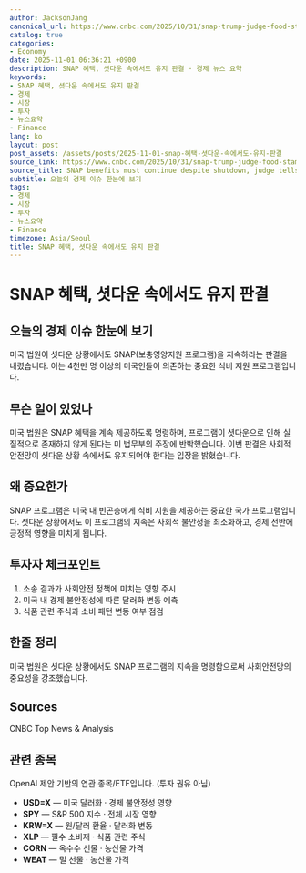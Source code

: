 ```yaml
---
author: JacksonJang
canonical_url: https://www.cnbc.com/2025/10/31/snap-trump-judge-food-stamps-shutdown.html
catalog: true
categories:
- Economy
date: 2025-11-01 06:36:21 +0900
description: SNAP 혜택, 셧다운 속에서도 유지 판결 · 경제 뉴스 요약
keywords:
- SNAP 혜택, 셧다운 속에서도 유지 판결
- 경제
- 시장
- 투자
- 뉴스요약
- Finance
lang: ko
layout: post
post_assets: /assets/posts/2025-11-01-snap-혜택-셧다운-속에서도-유지-판결
source_link: https://www.cnbc.com/2025/10/31/snap-trump-judge-food-stamps-shutdown.html
source_title: SNAP benefits must continue despite shutdown, judge tells Trump administration
subtitle: 오늘의 경제 이슈 한눈에 보기
tags:
- 경제
- 시장
- 투자
- 뉴스요약
- Finance
timezone: Asia/Seoul
title: SNAP 혜택, 셧다운 속에서도 유지 판결
---
```


# SNAP 혜택, 셧다운 속에서도 유지 판결

## 오늘의 경제 이슈 한눈에 보기
미국 법원이 셧다운 상황에서도 SNAP(보충영양지원 프로그램)을 지속하라는 판결을 내렸습니다. 이는 4천만 명 이상의 미국인들이 의존하는 중요한 식비 지원 프로그램입니다.

## 무슨 일이 있었나
미국 법원은 SNAP 혜택을 계속 제공하도록 명령하며, 프로그램이 셧다운으로 인해 실질적으로 존재하지 않게 된다는 미 법무부의 주장에 반박했습니다. 이번 판결은 사회적 안전망이 셧다운 상황 속에서도 유지되어야 한다는 입장을 밝혔습니다.

## 왜 중요한가
SNAP 프로그램은 미국 내 빈곤층에게 식비 지원을 제공하는 중요한 국가 프로그램입니다. 셧다운 상황에서도 이 프로그램의 지속은 사회적 불안정을 최소화하고, 경제 전반에 긍정적 영향을 미치게 됩니다.

## 투자자 체크포인트
1. 소송 결과가 사회안전 정책에 미치는 영향 주시
2. 미국 내 경제 불안정성에 따른 달러화 변동 예측
3. 식품 관련 주식과 소비 패턴 변동 여부 점검

## 한줄 정리
미국 법원은 셧다운 상황에서도 SNAP 프로그램의 지속을 명령함으로써 사회안전망의 중요성을 강조했습니다.

## Sources
CNBC Top News & Analysis

## 관련 종목
OpenAI 제안 기반의 연관 종목/ETF입니다. (투자 권유 아님)
- **USD=X** — 미국 달러화 · 경제 불안정성 영향
- **SPY** — S&P 500 지수 · 전체 시장 영향
- **KRW=X** — 원/달러 환율 · 달러화 변동
- **XLP** — 필수 소비재 · 식품 관련 주식
- **CORN** — 옥수수 선물 · 농산물 가격
- **WEAT** — 밀 선물 · 농산물 가격